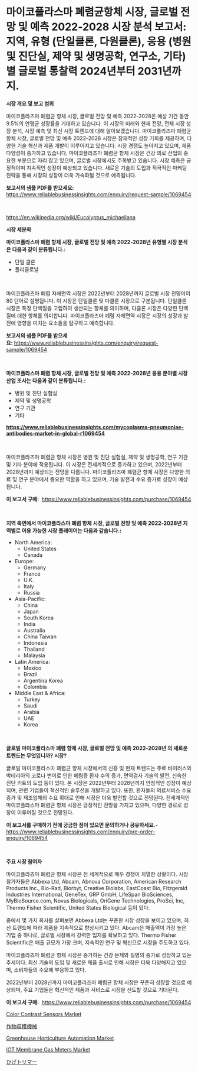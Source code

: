 <p><h1>마이코플라스마 폐렴균항체 시장, 글로벌 전망 및 예측 2022-2028 시장 분석 보고서: 지역, 유형 (단일클론, 다원클론), 응용 (병원 및 진단실, 제약 및 생명공학, 연구소, 기타)별 글로벌 통찰력 2024년부터 2031년까지.</h1></p><p><strong>시장 개요 및 보고 범위</strong></p>
<p><p>마이코플라즈마 폐렴균 항체 시장, 글로벌 전망 및 예측 2022-2028은 예상 기간 동안 9.5%의 연평균 성장률을 기대하고 있습니다. 이 시장의 미래와 현재 전망, 전체 시장 성장 분석, 시장 예측 및 최신 시장 트렌드에 대해 알아보겠습니다. 마이코플라즈마 폐렴균 항체 시장, 글로벌 전망 및 예측 2022-2028 시장은 잠재적인 성장 기회를 제공하며, 다양한 기술 혁신과 제품 개발이 이루어지고 있습니다. 시장 경쟁도 높아지고 있으며, 제품 다양성이 증가하고 있습니다. 마이코플라즈마 폐렴균 항체 시장은 건강 의료 산업의 중요한 부분으로 자리 잡고 있으며, 글로벌 시장에서도 주목받고 있습니다. 시장 예측은 긍정적이며 지속적인 성장이 예상되고 있습니다. 새로운 기술의 도입과 적극적인 마케팅 전략을 통해 시장의 성장이 더욱 가속화될 것으로 예측됩니다.</p></p>
<p><strong>보고서의 샘플 PDF를 받으세요:</strong> <a href="https://www.reliablebusinessinsights.com/enquiry/request-sample/1069454">https://www.reliablebusinessinsights.com/enquiry/request-sample/1069454</a></p>
<p>&nbsp;</p>
<p><a href="https://en.wikipedia.org/wiki/Eucalyptus_michaeliana">https://en.wikipedia.org/wiki/Eucalyptus_michaeliana</a></p>
<p><strong>시장 세분화</strong></p>
<p><strong>마이코플라스마 폐렴 항체 시장, 글로벌 전망 및 예측 2022-2028년 유형별 시장 분석은 다음과 같이 분류됩니다.:</strong></p>
<p><ul><li>단일 클론</li><li>폴리클로날</li></ul></p>
<p>&nbsp;</p>
<p><p>마이코플라즈마 폐렴 자체면역 시장은 2022년부터 2028년까지 글로벌 시장 전망이이 80 단어로 설명됩니다. 이 시장은 단일클론 및 다클론 시장으로 구분됩니다. 단일클론 시장은 특정 단백질을 고립하여 생산되는 항체를 의미하며, 다클론 시장은 다양한 단백질에 대한 항체를 의미합니다. 마이코플라즈마 폐렴 자체면역 시장은 시장의 성장과 발전에 영향을 미치는 요소들을 탐구하고 예측합니다.</p></p>
<p><strong>보고서의 샘플 PDF를 받으세요:</strong>&nbsp;<a href="https://www.reliablebusinessinsights.com/enquiry/request-sample/1069454">https://www.reliablebusinessinsights.com/enquiry/request-sample/1069454</a></p>
<p>&nbsp;</p>
<p><strong> 마이코플라스마 폐렴 항체 시장, 글로벌 전망 및 예측 2022-2028년 응용 분야별 시장 산업 조사는 다음과 같이 분류됩니다.:</strong></p>
<p><ul><li>병원 및 진단 실험실</li><li>제약 및 생명공학</li><li>연구 기관</li><li>기타</li></ul></p>
<p><strong><a href="https://www.reliablebusinessinsights.com/mycoplasma-pneumoniae-antibodies-market-in-global-r1069454">https://www.reliablebusinessinsights.com/mycoplasma-pneumoniae-antibodies-market-in-global-r1069454</a></strong></p>
<p>&nbsp;</p>
<p><p>마이코플라즈마 폐렴균 항체 시장은 병원 및 진단 실험실, 제약 및 생명공학, 연구 기관 및 기타 분야에 적용됩니다. 이 시장은 전세계적으로 증가하고 있으며, 2022년부터 2028년까지 예상되는 전망을 다룹니다. 마이코플라즈마 폐렴균 항체 시장은 다양한 의료 및 연구 분야에서 중요한 역할을 하고 있으며, 기술 발전과 수요 증가로 성장이 예상됩니다.</p></p>
<p><strong>이 보고서 구매:</strong>&nbsp; <a href="https://www.reliablebusinessinsights.com/purchase/1069454">https://www.reliablebusinessinsights.com/purchase/1069454</a></p>
<p>&nbsp;</p>
<p><strong>지역 측면에서 마이코플라스마 폐렴 항체 시장, 글로벌 전망 및 예측 2022-2028년 지역별로 이용 가능한 시장 플레이어는 다음과 같습니다.:</strong></p>
<p><ul>
    <li>
        North America:
        <ul>
            <li>United States</li>
            <li>Canada</li>
        </ul>
    </li>
    <li>
        Europe:
        <ul>
            <li>Germany</li>
            <li>France</li>
            <li>U.K.</li>
            <li>Italy</li>
            <li>Russia</li>
        </ul>
    </li>
    <li>
        Asia-Pacific:
        <ul>
            <li>China</li>
            <li>Japan</li>
            <li>South Korea</li>
            <li>India</li>
            <li>Australia</li>
            <li>China Taiwan</li>
            <li>Indonesia</li>
            <li>Thailand</li>
            <li>Malaysia</li>
        </ul>
    </li>
    <li>
        Latin America:
        <ul>
            <li>Mexico</li>
            <li>Brazil</li>
            <li>Argentina Korea</li>
            <li>Colombia</li>
        </ul>
    </li>
    <li>
        Middle East & Africa:
        <ul>
            <li>Turkey</li>
            <li>Saudi</li>
            <li>Arabia</li>
            <li>UAE</li>
            <li>Korea</li>
        </ul>
    </li>
    </ul></p>
<p>&nbsp;</p>
<p><strong>글로벌 마이코플라스마 폐렴 항체 시장, 글로벌 전망 및 예측 2022-2028년 의 새로운 트렌드는 무엇입니까? 시장?</strong></p>
<p><p>글로벌 마이코플라스마 폐렴균 항체 시장에서의 신흥 및 현재 트렌드는 주로 바이러스와 박테리아의 코로나 변이로 인한 폐렴증 환자 수의 증가, 면역검사 기술의 발전, 신속한 진단 키트의 도입 등이 있다. 본 시장은 2022년부터 2028년까지 안정적인 성장이 예상되며, 관련 기업들이 혁신적인 솔루션을 개발하고 있다. 또한, 환자들의 의료서비스 수요 증가 및 제조업체의 수요 확대로 인해 시장은 더욱 발전할 것으로 전망된다. 전세계적인 마이코플라스마 폐렴균 항체 시장은 긍정적인 전망을 가지고 있으며, 다양한 경로로 성장이 이루어질 것으로 전망된다.</p></p>
<p><strong>이 보고서를 구매하기 전에 궁금한 점이 있으면 문의하거나 공유하세요.</strong>- <a href="https://www.reliablebusinessinsights.com/enquiry/pre-order-enquiry/1069454">https://www.reliablebusinessinsights.com/enquiry/pre-order-enquiry/1069454</a></p>
<p>&nbsp;</p>
<p><strong>주요 시장 참여자</strong></p>
<p><p>마이코플라즈마 폐렴균 항체 시장은 전 세계적으로 매우 경쟁이 치열한 상황이다. 시장 참가자들은 Abbexa Ltd, Abcam, Abnova Corporation, American Research Products Inc., Bio-Rad, Biorbyt, Creative Biolabs, EastCoast Bio, Fitzgerald Industries International, GeneTex, GRP GmbH, LifeSpan BioSciences, MyBioSource.com, Novus Biologicals, OriGene Technologies, ProSci, Inc, Thermo Fisher Scientific, United States Biological 등이 있다.</p><p>중에서 몇 가지 회사를 살펴보면 Abbexa Ltd는 꾸준한 시장 성장을 보이고 있으며, 최신 트렌드에 따라 제품을 지속적으로 향상시키고 있다. Abcam은 매출액이 가장 높은 기업 중 하나로, 글로벌 시장에서 강력한 입지를 확보하고 있다. Thermo Fisher Scientific은 매출 규모가 가장 크며, 지속적인 연구 및 혁신으로 시장을 주도하고 있다.</p><p>마이코플라즈마 폐렴균 항체 시장은 증가하는 건강 문제와 질병의 증가로 성장하고 있는 추세이다. 최신 기술의 도입 및 새로운 제품 출시로 인해 시장은 더욱 다양해지고 있으며, 소비자들의 수요에 부응하고 있다.</p><p>2022년부터 2028년까지 마이코플라즈마 폐렴균 항체 시장은 꾸준히 성장할 것으로 예상되며, 주요 기업들은 혁신적인 제품과 서비스로 시장을 선도할 것으로 기대된다.</p></p>
<p><strong>이 보고서 구매:</strong>&nbsp;&nbsp;<a href="https://www.reliablebusinessinsights.com/purchase/1069454">https://www.reliablebusinessinsights.com/purchase/1069454</a></p>
<p><p><a href="https://issuu.com/reportprime-2/docs/color-contrast-sensors-market-size-2030.pptx">Color Contrast Sensors Market</a></p><p><a href="https://medium.com/@josephmiller1959/%E4%BD%9C%E7%89%A9%E5%8F%8E%E7%A9%AB%E6%A9%9F%E6%A2%B0%E5%B8%82%E5%A0%B4-2031%E5%B9%B4%E3%81%BE%E3%81%A7%E3%81%AE%E5%8B%95%E5%90%91-%E4%BA%88%E6%B8%AC-%E7%AB%B6%E4%BA%89%E5%88%86%E6%9E%90-476bce75bc1f">作物収穫機械</a></p><p><a href="https://github.com/syaifulanwaramsyori/Market-Research-Report-List-1/blob/main/greenhouse-horticulture-automation-market.md">Greenhouse Horticulture Automation Market</a></p><p><a href="https://issuu.com/reportprime-2/docs/iot-membrane-gas-meters-market-size-2030.pptx">IOT Membrane Gas Meters Market</a></p><p><a href="https://medium.com/@queenlitle19361/%E3%81%B2%E3%81%92%E3%81%9D%E3%82%8A%E3%81%AE%E5%B8%82%E5%A0%B4%E3%83%A1%E3%83%88%E3%83%AA%E3%83%83%E3%82%AF%E3%82%B9%E3%81%AE%E8%A7%A3%E8%AA%AD-%E5%B8%82%E5%A0%B4%E3%82%B7%E3%82%A7%E3%82%A2-%E3%83%88%E3%83%AC%E3%83%B3%E3%83%89-%E6%88%90%E9%95%B7%E3%83%91%E3%82%BF%E3%83%BC%E3%83%B3-a88806ae8f92">ひげトリマー</a></p></p>